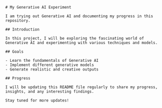     # My Generative AI Experiment

    I am trying out Generative AI and documenting my progress in this repository.

    ## Introduction

    In this project, I will be exploring the fascinating world of Generative AI and experimenting with various techniques and models.

    ## Goals

    - Learn the fundamentals of Generative AI
    - Implement different generative models
    - Generate realistic and creative outputs

    ## Progress

    I will be updating this README file regularly to share my progress, insights, and any interesting findings.

    Stay tuned for more updates!
